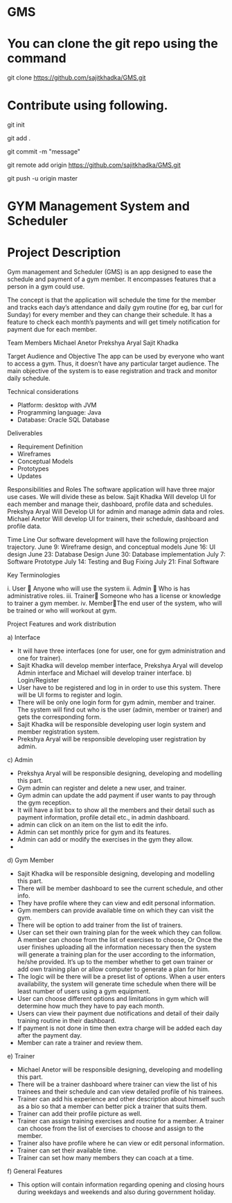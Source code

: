 # GMS
# You can clone the git repo using the command
git clone https://github.com/sajitkhadka/GMS.git
# Contribute using following.
git init

git add .

git commit -m "message"

git remote add origin https://github.com/sajitkhadka/GMS.git

git push -u origin master

# GYM Management System and Scheduler

# Project Description
Gym management and Scheduler (GMS) is an app designed to ease the schedule and payment of a gym member. It encompasses features that a person in a gym could use. 

The concept is that the application will schedule the time for the member and tracks each day’s attendance and daily gym routine (for eg, bar curl for Sunday) for every member and they can change their schedule. It has a feature to check each month’s payments and will get timely notification for payment due for each member.

Team Members
Michael Anetor
Prekshya Aryal
Sajit Khadka

Target Audience and Objective
The app can be used by everyone who want to access a gym. Thus, it doesn’t have any particular target audience. 
The main objective of the system is to ease registration and track and monitor daily schedule.

Technical considerations
-	Platform: desktop with JVM
-	Programming language: Java
-	Database: Oracle SQL Database

Deliverables
-	Requirement Definition
-	Wireframes
-	Conceptual Models
-	Prototypes
-	Updates

Responsibilities and Roles
The software application will have three major use cases. We will divide these as below.
Sajit Khadka
Will develop UI for each member and manage their, dashboard, profile data and schedules.
Prekshya Aryal
Will Develop UI for admin and manage admin data and roles.
Michael Anetor
Will develop UI for trainers, their schedule, dashboard and profile data.


Time Line
Our software development will have the following projection trajectory.
June 9: Wireframe design, and conceptual models
June 16: UI design
June 23: Database Design
June 30: Database implementation
July 7: Software Prototype
July 14: Testing and Bug Fixing
July 21: Final Software



Key Terminologies

i.	User  Anyone who will use the system
ii.	Admin  Who is has administrative roles.
iii.	Trainer Someone who has a license or knowledge to trainer a gym member.
iv.	MemberThe end user of the system, who will be trained or who will workout at gym.

Project Features and work distribution

a)	Interface
-	It will have three interfaces (one for user, one for gym administration and one for trainer).
-	Sajit Khadka will develop member interface, Prekshya Aryal will develop Admin interface and Michael will develop trainer interface.
b)	Login/Register
-	User have to be registered and log in in order to use this system. There will be UI forms to register and login.
-	There will be only one login form for gym admin, member and trainer. The system will find out who is the user (admin, member or trainer) and gets the corresponding form.
-	Sajit Khadka will be responsible developing user login system and member registration system.
-	Prekshya Aryal will be responsible developing user registration by admin.

c)	Admin
-	Prekshya Aryal will be responsible designing, developing and modelling this part.
-	Gym admin can register and delete a new user, and trainer.
-	Gym admin can update the add payment if user wants to pay through the gym reception.
-	It will have a list box to show all the members and their detail such as payment information, profile detail etc., in admin dashboard.
-	admin can click on an item on the list to edit the info.
-	Admin can set monthly price for gym and its features.
-	Admin can add or modify the exercises in the gym they allow.
-	
d)	Gym Member
-	Sajit Khadka will be responsible designing, developing and modelling this part.
-	There will be member dashboard to see the current schedule, and other info.
-	They have profile where they can view and edit personal information.
-	Gym members can provide available time on which they can visit the gym.
-	There will be option to add trainer from the list of trainers.
-	User can set their own training plan for the week which they can follow. A member can choose from the list of exercises to choose, Or
Once the user finishes uploading all the information necessary then the system will generate a training plan for the user according to the information, he/she provided.
It’s up to the member whether to get own trainer or add own training plan or allow computer to generate a plan for him.
-	The logic will be there will be a preset list of options. When a user enters availability, the system will generate time schedule when there will be least number of users using a gym equipment.
-	User can choose different options and limitations in gym which will determine how much they have to pay each month.
-	Users can view their payment due notifications and detail of their daily training routine in their dashboard.
-	If payment is not done in time then extra charge will be added each day after the payment day.
-	Member can rate a trainer and review them.

e)	Trainer
-	Michael Anetor will be responsible designing, developing and modelling this part.
-	There will be a trainer dashboard where trainer can view the list of his trainees and their schedule and can view detailed profile of his trainees.
-	Trainer can add his experience and other description about himself such as a bio so that a member can better pick a trainer that suits them.
-	Trainer can add their profile picture as well.
-	Trainer can assign training exercises and routine for a member. A trainer can choose from the list of exercises to choose and assign to the member.
-	Trainer also have profile where he can view or edit personal information.
-	Trainer can set their available time.
-	Trainer can set how many members they can coach at a time.

f)	General Features 
-	This option will contain information regarding opening and closing hours during weekdays and weekends and also during government holiday.



